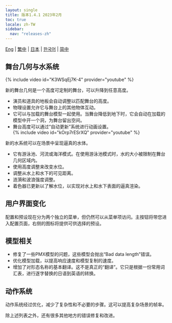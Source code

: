 ```yaml
---
layout: single
title: 版本1.4.1 2023年2月
toc: true
locale: zh-TW
sidebar:
  nav: "releases-zh"
---
```

[Eng](/dancexr/releases/1.4.1) | [繁中](/tw/dancexr/releases/1.4.1) | [日本](/jp/dancexr/releases/1.4.1) | [한국어](/kr/dancexr/releases/1.4.1) | [简中](/zh/dancexr/releases/1.4.1)

## 舞台几何与水系统
{% include video id="K3WSqEj7K-4" provider="youtube" %}

新的舞台几何是一个高度可定制的舞台，可以升降到任意高度。
* 演员和道具的地板会自动调整以匹配舞台的高度。
* 物理设置允许它与舞台上的其他物体互动。
* 它可以与加载的舞台模型一起使用。当舞台降低到地下时，它会自动在加载的模型中开一个洞，为舞台留出空间。
* 舞台高度可以通过“自动更新”系统进行动画设置。  
{% include video id="kOrp7rESrXQ" provider="youtube" %}

新的水系统可以在场景中呈现逼真的水体。
* 它有游泳池、河流或海洋模式。在使用游泳池模式时，水的大小被限制在舞台几何区域内。
* 使用高度调整来改变水位。
* 调整从水上和水下的可见距离。
* 涟漪和波浪强度调整。
* 着色器已更新以了解水位，以实现对水上和水下表面的逼真渲染。

## 用户界面变化
配置和预设现在分为两个独立的菜单，但仍然可以从菜单项访问。主按钮将带您进入配置页面，右侧的图标将提供可供选择的预设。

## 模型相关
* 修复了一些PMX模型的问题，这些模型会抛出“Bad data length”错误。
* 优化模型加载，以提高响应速度和模型复制的速度。
* 增加了对形态名称的基本翻译。这不是真正的“翻译”。它只是根据一份常用词汇表，进行逐字替换的日语到英语的转换。

## 动作系统
动作系统经过优化，减少了复杂性和不必要的步骤。这可以提高复杂场景的帧率。

除上述列表之外，还有很多其他地方的错误修复和改进。